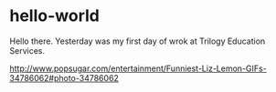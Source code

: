 # hello-world


Hello there. Yesterday was my first day of wrok at Trilogy Education Services. 


http://www.popsugar.com/entertainment/Funniest-Liz-Lemon-GIFs-34786062#photo-34786062

